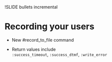 !SLIDE bullets incremental

# Recording your users #

* New \#record\_to\_file command

* Return values include  
`:success_timeout`, `:success_dtmf`, `:write_error`
